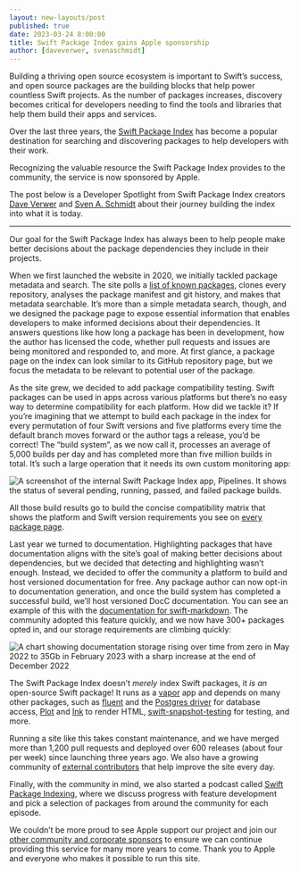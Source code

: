 ```yaml
---
layout: new-layouts/post
published: true
date: 2023-03-24 8:00:00
title: Swift Package Index gains Apple sponsorship
author: [daveverwer, svenaschmidt]
---
```


Building a thriving open source ecosystem is important to Swift’s success, and open source packages are the building blocks that help power countless Swift projects. As the number of packages increases, discovery becomes critical for developers needing to find the tools and libraries that help them build their apps and services.

Over the last three years, the [Swift Package Index](https://swiftpackageindex.com) has become a popular destination for searching and discovering packages to help developers with their work.

Recognizing the valuable resource the Swift Package Index provides to the community, the service is now sponsored by Apple.

The post below is a Developer Spotlight from Swift Package Index creators [Dave Verwer](https://daveverwer.com) and [Sven A. Schmidt](https://mastodon.social/@finestructure) about their journey building the index into what it is today.

***

Our goal for the Swift Package Index has always been to help people make better decisions about the package dependencies they include in their projects.

When we first launched the website in 2020, we initially tackled package metadata and search. The site polls a [list of known packages](https://github.com/SwiftPackageIndex/PackageList/blob/main/packages.json), clones every repository, analyses the package manifest and git history, and makes that metadata searchable. It’s more than a simple metadata search, though, and we designed the package page to expose essential information that enables developers to make informed decisions about their dependencies. It answers questions like how long a package has been in development, how the author has licensed the code, whether pull requests and issues are being monitored and responded to, and more. At first glance, a package page on the index can look similar to its GitHub repository page, but we focus the metadata to be relevant to potential user of the package.

As the site grew, we decided to add package compatibility testing. Swift packages can be used in apps across various platforms but there’s no easy way to determine compatibility for each platform. How did we tackle it? If you’re imagining that we attempt to build each package in the index for every permutation of four Swift versions and five platforms every time the default branch moves forward or the author tags a release, you’d be correct! The “build system”, as we now call it, processes an average of 5,000 builds per day and has completed more than five million builds in total. It’s such a large operation that it needs its own custom monitoring app:

![A screenshot of the internal Swift Package Index app, Pipelines. It shows the status of several pending, running, passed, and failed package builds.](/assets/images/swift-package-index-developer-spotlight-blog/pipelines-app.png)

All those build results go to build the concise compatibility matrix that shows the platform and Swift version requirements you see on [every package page](https://swiftpackageindex.com/swiftlang/swift-markdown).

Last year we turned to documentation. Highlighting packages that have documentation aligns with the site’s goal of making better decisions about dependencies, but we decided that detecting and highlighting wasn’t enough. Instead, we decided to offer the community a platform to build and host versioned documentation for free. Any package author can now opt-in to documentation generation, and once the build system has completed a successful build, we’ll host versioned DocC documentation. You can see an example of this with the [documentation for swift-markdown](https://swiftpackageindex.com/swiftlang/swift-markdown/documentation). The community adopted this feature quickly, and we now have 300+ packages opted in, and our storage requirements are climbing quickly:

![A chart showing documentation storage rising over time from zero in May 2022 to 35Gb in February 2023 with a sharp increase at the end of December 2022](/assets/images/swift-package-index-developer-spotlight-blog/docc-storage-growth.png)

The Swift Package Index doesn’t *merely* index Swift packages, it *is an* open-source Swift package! It runs as a [vapor](https://swiftpackageindex.com/vapor/vapor) app and depends on many other packages, such as [fluent](https://swiftpackageindex.com/vapor/fluent) and the [Postgres driver](https://swiftpackageindex.com/vapor/fluent-postgres-driver) for database access, [Plot](https://swiftpackageindex.com/JohnSundell/Plot) and [Ink](https://swiftpackageindex.com/JohnSundell/Ink) to render HTML, [swift-snapshot-testing](https://swiftpackageindex.com/pointfreeco/swift-snapshot-testing) for testing, and more.

Running a site like this takes constant maintenance, and we have merged more than 1,200 pull requests and deployed over 600 releases (about four per week) since launching three years ago. We also have a growing community of [external contributors](https://github.com/SwiftPackageIndex/SwiftPackageIndex-Server/graphs/contributors) that help improve the site every day.

Finally, with the community in mind, we also started a podcast called [Swift Package Indexing](https://swiftpackageindexing.transistor.fm), where we discuss progress with feature development and pick a selection of packages from around the community for each episode.

We couldn’t be more proud to see Apple support our project and join our [other community and corporate sponsors](https://swiftpackageindex.com/supporters) to ensure we can continue providing this service for many more years to come. Thank you to Apple and everyone who makes it possible to run this site.
